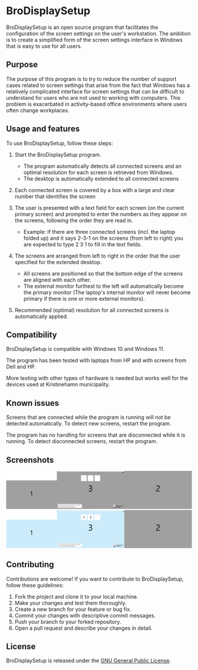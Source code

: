 # BroDisplaySetup

BroDisplaySetup is an open source program that facilitates the configuration of the screen settings on the user's workstation. The ambition is to create a simplified form of the screen settings interface in Windows that is easy to use for all users.

## Purpose

The purpose of this program is to try to reduce the number of support cases related to screen settings that arise from the fact that Windows has a relatively complicated interface for screen settings that can be difficult to understand for users who are not used to working with computers. This problem is exacerbated in activity-based office environments where users often change workplaces.

## Usage and features

To use BroDisplaySetup, follow these steps:

1. Start the BroDisplaySetup program.
    - The program automatically detects all connected screens and an optimal resolution for each screen is retrieved from Windows.
    - The desktop is automatically extended to all connected screens

1. Each connected screen is covered by a box with a large and clear number that identifies the screen
1. The user is presented with a text field for each screen (on the current primary screen) and prompted to enter the numbers as they appear on the screens, following the order they are read in.
    - Example: If there are three connected screens (incl. the laptop folded up) and it says 2-3-1 on the screens (from left to right) you are expected to type 2 3 1 to fill in the text fields.

1. The screens are arranged from left to right in the order that the user specified for the extended desktop.
    - All screens are positioned so that the bottom edge of the screens are aligned with each other.
    - The external monitor furthest to the left will automatically become the primary monitor (The laptop's internal monitor will never become primary if there is one or more external monitors).
1. Recommended (optimal) resolution for all connected screens is automatically applied.

## Compatibility

BroDisplaySetup is compatible with Windows 10 and Windows 11.

The program has been tested with laptops from HP and with screens from Dell and HP.

More testing with other types of hardware is needed but works well for the devices used at Kristinehamn municipality.

## Known issues

Screens that are connected while the program is running will not be detected automatically. To detect new screens, restart the program.

The program has no handling for screens that are disconnected while it is running. To detect disconnected screens, restart the program. 

## Screenshots

![alt text](./screenshots/screens_start.png "Start screen")
![alt text](./screenshots/screens_typed.png "Typed screens")

## Contributing

Contributions are welcome! If you want to contribute to BroDisplaySetup, follow these guidelines:

1. Fork the project and clone it to your local machine.
2. Make your changes and test them thoroughly.
3. Create a new branch for your feature or bug fix.
4. Commit your changes with descriptive commit messages.
5. Push your branch to your forked repository.
6. Open a pull request and describe your changes in detail.

## License

BroDisplaySetup is released under the [GNU General Public License](LICENSE.md).




